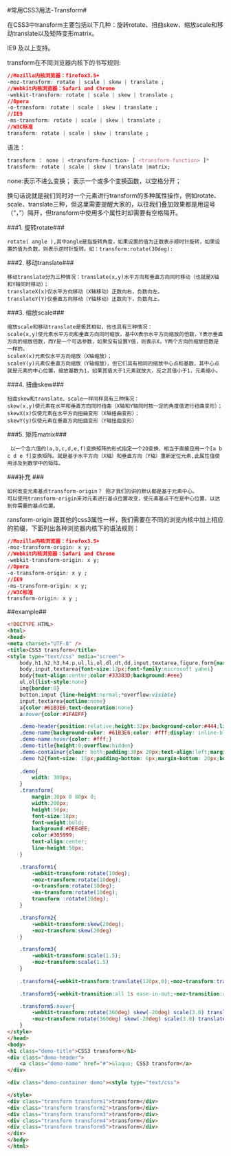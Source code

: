 #常用CSS3用法-Transform#

在CSS3中transform主要包括以下几种：旋转rotate、扭曲skew、缩放scale和移动translate以及矩阵变形matrix。

IE9 及以上支持。

transform在不同浏览器内核下的书写规则:

```css
//Mozilla内核浏览器：firefox3.5+
-moz-transform: rotate | scale | skew | translate ;
//Webkit内核浏览器：Safari and Chrome
-webkit-transform: rotate | scale | skew | translate ;
//Opera
-o-transform: rotate | scale | skew | translate ;
//IE9
-ms-transform: rotate | scale | skew | translate ;
//W3C标准
transform: rotate | scale | skew | translate ;
```

语法：

```css
transform ： none | <transform-function> [ <transform-function> ]* 
transform: rotate | scale | skew | translate |matrix;
```

none:表示不进么变换；
<transform-function> 表示一个或多个变换函数，以空格分开；

换句话说就是我们同时对一个元素进行transform的多种属性操作，例如rotate、scale、translate三种，但这里需要提醒大家的，以往我们叠加效果都是用逗号（“，”）隔开，但transform中使用多个属性时却需要有空格隔开。


###1. 旋转rotate###

    rotate( angle ),其中angle是指旋转角度，如果设置的值为正数表示顺时针旋转，如果设置的值为负数，则表示逆时针旋转。如：transform:rotate(30deg):

###2. 移动translate###

    移动translate分为三种情况：translate(x,y)水平方向和垂直方向同时移动（也就是X轴和Y轴同时移动）；
    translateX(x)仅水平方向移动（X轴移动）正数向右，负数向左。
    translateY(Y)仅垂直方向移动（Y轴移动）正数向下，负数向上。

###3. 缩放scale###

    缩放scale和移动translate是极其相似，他也具有三种情况：
    scale(x,y)使元素水平方向和垂直方向同时缩放，基中X表示水平方向缩放的倍数，Y表示垂直方向的缩放倍数，而Y是一个可选参数，如果没有设置Y值，则表示X，Y两个方向的缩放倍数是一样的。
    scaleX(x)元素仅水平方向缩放（X轴缩放）；
    scaleY(y)元素仅垂直方向缩放（Y轴缩放），但它们具有相同的缩放中心点和基数，其中心点就是元素的中心位置，缩放基数为1，如果其值大于1元素就放大，反之其值小于1，元素缩小。

###4. 扭曲skew###

    扭曲skew和translate、scale一样同样具有三种情况：
    skew(x,y)使元素在水平和垂直方向同时扭曲（X轴和Y轴同时按一定的角度值进行扭曲变形）；
    skewX(x)仅使元素在水平方向扭曲变形（X轴扭曲变形）；
    skewY(y)仅使元素在垂直方向扭曲变形（Y轴扭曲变形）

###5. 矩阵matrix###

     以一个含六值的(a,b,c,d,e,f)变换矩阵的形式指定一个2D变换，相当于直接应用一个[a b c d e f]变换矩阵。就是基于水平方向（X轴）和垂直方向（Y轴）重新定位元素,此属性值使用涉及到数学中的矩阵。

###补充 ###

    如何改变元素基点transform-origin？ 刚才我们的讲的默认都是基于元素中心。
    可以使用transform-origin来对元素进行基点位置改变，使元素基点不在是中心位置，以达到你需要的基点位置。


ransform-origin 跟其他的css3属性一样，我们需要在不同的浏览内核中加上相应的前缀，下面列出各种浏览器内核下的语法规则：

```css
//Mozilla内核浏览器：firefox3.5+
-moz-transform-origin: x y;
//Webkit内核浏览器：Safari and Chrome
-webkit-transform-origin: x y;
//Opera
-o-transform-origin: x y ;
//IE9
-ms-transform-origin: x y;
//W3C标准
transform-origin: x y ;
```

##example##
```html
<!DOCTYPE HTML>
<html>
<head>
<meta charset="UTF-8" />
<title>CSS3 transform</title>
<style type="text/css" media="screen">
    body,h1,h2,h3,h4,p,ul,li,ol,dl,dt,dd,input,textarea,figure,form{margin:0;padding:0}
    body,input,textarea{font-size:12px;font-family:microsoft yahei}
    body{text-align:center;color:#33383D;background:#eee}
    ul,ol{list-style:none}
    img{border:0}
    button,input {line-height:normal;*overflow:visible}
    input,textarea{outline:none}
    a{color:#61B3E6;text-decoration:none}
    a:hover{color:#1FAEFF}

    .demo-header{position:relative;height:32px;background-color:#444;line-height:32px;text-align: left;}
    .demo-name{background-color: #61B3E6;color: #fff;display: inline-block;padding: 0 20px;}
    .demo-name:hover{color: #fff;}
    .demo-title{height:0;overflow:hidden}
    .demo-container{clear: both;padding:30px 20px;text-align:left;margin:0 auto;line-height: 18px;}
    .demo h2{font-size: 15px;padding-bottom: 6px;margin-bottom: 20px;border-bottom: solid 1px #ddd;}
    
    .demo{
        width: 300px;
    }
    .transform{
        margin:30px 0 80px 0;
        width:200px;
        height:50px;
        font-size:18px;
        font-weight:bold;
        background:#DEE4EE;
        color:#305999;
        text-align:center;
        line-height:50px;
    }

    .transform1{
        -webkit-transform:rotate(10deg);
        -moz-transform:rotate(10deg);
        -o-transform:rotate(10deg);
        -ms-transform:rotate(10deg);
        transform :rotate(10deg);
    }

    .transform2{
        -webkit-transform:skew(20deg);
        -moz-transform:skew(20deg)
    }

    .transform3{
        -webkit-transform:scale(1.5);
        -moz-transform:scale(1.5)
    }
    
    .transform4{-webkit-transform:translate(120px,0);-moz-transform:translate(120px,0)}

    .transform5{-webkit-transition:all 1s ease-in-out;-moz-transition:all 1s ease-in-out}

    .transform5:hover{
        -webkit-transform:rotate(360deg) skew(-20deg) scale(3.0) translate(100px,0);
        -moz-transform:rotate(360deg) skew(-20deg) scale(3.0) translate(100px,0)
    }
</style>
</head>
<body>
<h1 class="demo-title">CSS3 transform</h1>
<div class="demo-header">
    <a class="demo-name" href="#">&laquo; CSS3 transform</a>
</div>

<div class="demo-container demo"><style type="text/css">

</style>
<div class="transform transform1">transform</div>
<div class="transform transform2">transform</div>
<div class="transform transform3">transform</div>
<div class="transform transform4">transform</div>
<div class="transform transform5">transform</div>
</div>
</body>
</html>
```